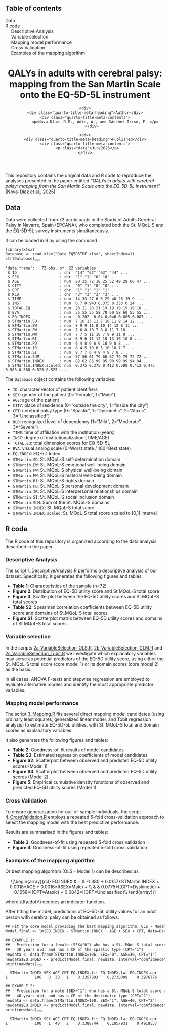 <!DOCTYPE html>
<html xmlns="http://www.w3.org/1999/xhtml" lang="en" xml:lang="en"><head>

<meta charset="utf-8">
<meta name="generator" content="quarto-1.3.450">

<meta name="viewport" content="width=device-width, initial-scale=1.0, user-scalable=yes">

<meta name="author" content="Nova-Díaz, D.M., Adin, A., and Sánchez-Iriso, E.">

<title>QALYs in adults with cerebral palsy: mapping from the San Martin Scale onto the EQ-5D-5L instrument</title>
<style>
code{white-space: pre-wrap;}
span.smallcaps{font-variant: small-caps;}
div.columns{display: flex; gap: min(4vw, 1.5em);}
div.column{flex: auto; overflow-x: auto;}
div.hanging-indent{margin-left: 1.5em; text-indent: -1.5em;}
ul.task-list{list-style: none;}
ul.task-list li input[type="checkbox"] {
  width: 0.8em;
  margin: 0 0.8em 0.2em -1em; /* quarto-specific, see https://github.com/quarto-dev/quarto-cli/issues/4556 */ 
  vertical-align: middle;
}
/* CSS for syntax highlighting */
pre > code.sourceCode { white-space: pre; position: relative; }
pre > code.sourceCode > span { display: inline-block; line-height: 1.25; }
pre > code.sourceCode > span:empty { height: 1.2em; }
.sourceCode { overflow: visible; }
code.sourceCode > span { color: inherit; text-decoration: inherit; }
div.sourceCode { margin: 1em 0; }
pre.sourceCode { margin: 0; }
@media screen {
div.sourceCode { overflow: auto; }
}
@media print {
pre > code.sourceCode { white-space: pre-wrap; }
pre > code.sourceCode > span { text-indent: -5em; padding-left: 5em; }
}
pre.numberSource code
  { counter-reset: source-line 0; }
pre.numberSource code > span
  { position: relative; left: -4em; counter-increment: source-line; }
pre.numberSource code > span > a:first-child::before
  { content: counter(source-line);
    position: relative; left: -1em; text-align: right; vertical-align: baseline;
    border: none; display: inline-block;
    -webkit-touch-callout: none; -webkit-user-select: none;
    -khtml-user-select: none; -moz-user-select: none;
    -ms-user-select: none; user-select: none;
    padding: 0 4px; width: 4em;
  }
pre.numberSource { margin-left: 3em;  padding-left: 4px; }
div.sourceCode
  {   }
@media screen {
pre > code.sourceCode > span > a:first-child::before { text-decoration: underline; }
}
</style>


<script src="README_files/libs/clipboard/clipboard.min.js"></script>
<script src="README_files/libs/quarto-html/quarto.js"></script>
<script src="README_files/libs/quarto-html/popper.min.js"></script>
<script src="README_files/libs/quarto-html/tippy.umd.min.js"></script>
<script src="README_files/libs/quarto-html/anchor.min.js"></script>
<link href="README_files/libs/quarto-html/tippy.css" rel="stylesheet">
<link href="README_files/libs/quarto-html/quarto-syntax-highlighting.css" rel="stylesheet" id="quarto-text-highlighting-styles">
<script src="README_files/libs/bootstrap/bootstrap.min.js"></script>
<link href="README_files/libs/bootstrap/bootstrap-icons.css" rel="stylesheet">
<link href="README_files/libs/bootstrap/bootstrap.min.css" rel="stylesheet" id="quarto-bootstrap" data-mode="light">

  <script src="https://polyfill.io/v3/polyfill.min.js?features=es6"></script>
  <script src="https://cdn.jsdelivr.net/npm/mathjax@3/es5/tex-chtml-full.js" type="text/javascript"></script>

</head>

<body>

<div id="quarto-content" class="page-columns page-rows-contents page-layout-article">
<div id="quarto-margin-sidebar" class="sidebar margin-sidebar">
  <nav id="TOC" role="doc-toc" class="toc-active">
    <h2 id="toc-title">Table of contents</h2>
   
  <ul>
  <li><a href="#data" id="toc-data" class="nav-link active" data-scroll-target="#data">Data</a></li>
  <li><a href="#r-code" id="toc-r-code" class="nav-link" data-scroll-target="#r-code">R code</a>
  <ul class="collapse">
  <li><a href="#descriptive-analysis" id="toc-descriptive-analysis" class="nav-link" data-scroll-target="#descriptive-analysis">Descriptive Analysis</a></li>
  <li><a href="#variable-selection" id="toc-variable-selection" class="nav-link" data-scroll-target="#variable-selection">Variable selection</a></li>
  <li><a href="#mapping-model-performance" id="toc-mapping-model-performance" class="nav-link" data-scroll-target="#mapping-model-performance">Mapping model performance</a></li>
  <li><a href="#cross-validation" id="toc-cross-validation" class="nav-link" data-scroll-target="#cross-validation">Cross Validation</a></li>
  <li><a href="#examples-of-the-mapping-algorithm" id="toc-examples-of-the-mapping-algorithm" class="nav-link" data-scroll-target="#examples-of-the-mapping-algorithm">Examples of the mapping algorithm</a></li>
  </ul></li>
  </ul>
</nav>
</div>
<main class="content" id="quarto-document-content">

<header id="title-block-header" class="quarto-title-block default">
<div class="quarto-title">
<h1 class="title">QALYs in adults with cerebral palsy: mapping from the San Martin Scale onto the EQ-5D-5L instrument</h1>
</div>



<div class="quarto-title-meta">

    <div>
    <div class="quarto-title-meta-heading">Author</div>
    <div class="quarto-title-meta-contents">
             <p>Nova-Díaz, D.M., Adin, A., and Sánchez-Iriso, E. </p>
          </div>
  </div>
    
    <div>
    <div class="quarto-title-meta-heading">Published</div>
    <div class="quarto-title-meta-contents">
      <p class="date">Jun/2025</p>
    </div>
  </div>
  
    
  </div>
  

</header>

<p>This repository contains the original data and R code to reproduce the analyses presented in the paper entitled <em>“QALYs in adults with cerebral palsy: mapping from the San Martin Scale onto the EQ-5D-5L instrument”</em> (Nova-Díaz et al., 2025).</p>
<section id="data" class="level2">
<h2 class="anchored" data-anchor-id="data">Data</h2>
<p>Data were collected from 72 participants in the Study of Adults Cerebral Palsy in Navarre, Spain (EPCANA), who completed both the St.&nbsp;MQoL-S and the EQ-5D-5L survey instruments simultaneously.</p>
<p>It can be loaded in R by using the command</p>
<div class="cell">
<div class="sourceCode cell-code" id="cb1"><pre class="sourceCode r code-with-copy"><code class="sourceCode r"><span id="cb1-1"><a href="#cb1-1" aria-hidden="true" tabindex="-1"></a><span class="fu">library</span>(xlsx)</span>
<span id="cb1-2"><a href="#cb1-2" aria-hidden="true" tabindex="-1"></a></span>
<span id="cb1-3"><a href="#cb1-3" aria-hidden="true" tabindex="-1"></a>Database <span class="ot">&lt;-</span> <span class="fu">read.xlsx</span>(<span class="st">"Data_EQ5DSTMF.xlsx"</span>, <span class="at">sheetIndex=</span><span class="dv">1</span>)</span>
<span id="cb1-4"><a href="#cb1-4" aria-hidden="true" tabindex="-1"></a><span class="fu">str</span>(Database)</span></code><button title="Copy to Clipboard" class="code-copy-button"><i class="bi"></i></button></pre></div>
<div class="cell-output cell-output-stdout">
<pre><code>'data.frame':   72 obs. of  22 variables:
 $ ID                   : chr  "14" "62" "63" "44" ...
 $ SEX                  : chr  "1" "1" "0" "0" ...
 $ AGE                  : num  20 35 72 18 25 52 49 29 60 47 ...
 $ CITY                 : chr  "0" "1" "0" "0" ...
 $ CPT                  : chr  "1" "1" "1" "1" ...
 $ RLD                  : chr  "3" "3" "3" "3" ...
 $ TIME                 : num  14 33 27 6 6 29 40 26 19 9 ...
 $ INST                 : num  0.7 0.943 0.375 0.333 0.24 ...
 $ TOTAL.EQ             : num  23 21 20 21 19 19 19 19 19 18 ...
 $ EVA                  : num  55 55 55 58 70 60 58 60 55 55 ...
 $ EQ.INDEX             : num  -0.202 -0.04 0.046 0.085 0.087 ...
 $ STMartin.SD          : num  7 10 13 11 7 10 11 9 14 12 ...
 $ STMartin.EW          : num  8 9 9 11 8 10 14 12 8 11 ...
 $ STMartin.PW          : num  7 6 8 10 7 8 8 11 7 10 ...
 $ STMartin.MW          : num  7 7 5 11 10 7 9 9 11 8 ...
 $ STMartin.RI          : num  6 9 6 11 12 10 13 10 10 8 ...
 $ STMartin.PD          : num  6 4 8 9 6 9 10 9 8 8 ...
 $ STMartin.IR          : num  8 4 5 10 6 5 10 10 7 7 ...
 $ STMartin.SI          : num  8 7 7 6 4 8 4 9 7 8 ...
 $ STMartin.SUM         : num  57 56 61 79 60 67 79 79 72 72 ...
 $ STMartin.INDEX       : num  82 82 85 99 85 90 99 99 94 94 ...
 $ STMartin.INDEX.scaled: num  0.375 0.375 0.412 0.588 0.412 0.475 0.588 0.588 0.525 0.525 ...</code></pre>
</div>
</div>
<p>The <code>Database</code> object contains the following variables:</p>
<ul>
<li><code>ID</code>: character vector of patient identifiers</li>
<li><code>SEX</code>: gender of the patient (0=“Female”, 1=“Male”)</li>
<li><code>AGE</code>: age of the patient</li>
<li><code>CITY</code>: place of residence (0=“outside the city”, 1=“inside the city”)</li>
<li><code>CPT</code>: cerebral palsy type (0=“Spastic”, 1=“Dyskinetic”, 2=“Ataxic”, 3=“Unclassified”)</li>
<li><code>RLD</code>: recognized level of dependency (1=“Mild”, 2=“Moderate”, 3=“Severe”)</li>
<li><code>TIME</code>: time of affiliation with the institution (years)</li>
<li><code>INST</code>: degree of institutionalization (TIME/AGE)</li>
<li><code>TOTAL.EQ</code>: total dimension scores for EQ-5D-5L</li>
<li><code>EVA</code>: visual analog scale (0=Worst state / 100=Best state)</li>
<li><code>EQ.INDEX</code>: EQ-5D Index</li>
<li><code>STMartin.SD</code>: St.&nbsp;MQoL-S self-determination domain</li>
<li><code>STMartin.EW</code>: St.&nbsp;MQoL-S emotional well-being domain</li>
<li><code>STMartin.PW</code>: St.&nbsp;MQoL-S physical well-being domain</li>
<li><code>STMartin.MW</code>: St.&nbsp;MQoL-S material well-being domain</li>
<li><code>STMartin.RI</code>: St.&nbsp;MQoL-S rights domain</li>
<li><code>STMartin.PD</code>: St.&nbsp;MQoL-S personal development domain</li>
<li><code>STMartin.IR</code>: St.&nbsp;MQoL-S interpersonal relationships domain</li>
<li><code>STMartin.SI</code>: St.&nbsp;MQoL-S social inclusion domain</li>
<li><code>STMartin.SUM</code>: Sum of the St.&nbsp;MQoL-S domains</li>
<li><code>STMartin.INDEX</code>: St.&nbsp;MQoL-S total score</li>
<li><code>STMartin.INDEX.scaled</code>: St.&nbsp;MQoL-S total score scaled to [0,1] interval</li>
</ul>
</section>
<section id="r-code" class="level2">
<h2 class="anchored" data-anchor-id="r-code">R code</h2>
<p>The R code of this repository is organized according to the data analysis described in the paper.</p>
<section id="descriptive-analysis" class="level3">
<h3 class="anchored" data-anchor-id="descriptive-analysis">Descriptive Analysis</h3>
<p>The script <a href="./1_DescriptiveAnalysis.R" target="_blank">1_DescriptiveAnalysis.R</a> performs a descriptive analysis of our dataset. Specifically, it generates the following figures and tables:</p>
<ul>
<li><strong>Table 1</strong>: Characteristics of the sample (n=72)</li>
<li><strong>Figure 2</strong>: Distribution of EQ-5D utility score and St.MQoL-S total score</li>
<li><strong>Figure 3</strong>: Scatterplot between the EQ-5D utility scores and St.MQoL-S total scores</li>
<li><strong>Table S2</strong>: Spearman correlation coefficients between EQ-5D utility score and domains of St.MQoL-S total scores</li>
<li><strong>Figure S1</strong>: Scatterplot matrix between EQ-5D utility scores and domains of St.MQoL-S total scores</li>
</ul>
</section>
<section id="variable-selection" class="level3">
<h3 class="anchored" data-anchor-id="variable-selection">Variable selection</h3>
<p>In the scripts <a href="./2a_VariableSelection_OLS.R" target="_blank">2a_VariableSelection_OLS.R</a>, <a href="./2b_VariableSelection_GLM.R" target="_blank">2b_VariableSelection_GLM.R</a> and <a href="./2c_VariableSelection_Tobit.R" target="_blank">2c_VariableSelection_Tobit.R</a> we investigate which explanatory variables may serve as potential predictors of the EQ-5D utility score, using either the St.&nbsp;MQoL-S total score (core model 1) or its domain scores (core model 2) as the basis.</p>
<p>In all cases, ANOVA F-tests and stepwise regression are employed to evaluate alternative models and identify the most appropriate predictor variables.</p>
</section>
<section id="mapping-model-performance" class="level3">
<h3 class="anchored" data-anchor-id="mapping-model-performance">Mapping model performance</h3>
<p>The script <a href="./3_Mapping.R" target="_blank">3_Mapping.R</a> fits several direct mapping model candidates (using ordinary least squares, generalized linear model, and Tobit regression analysis) to estimate EQ-5D-5L utilities, with St.&nbsp;MQoL-S total and domain scores as explanatory variables.</p>
<p>It also generates the following figures and tables:</p>
<ul>
<li><strong>Table 2</strong>: Goodness-of-fit results of model candidates</li>
<li><strong>Table S3</strong>: Estimated regression coefficients of model candidates</li>
<li><strong>Figure S2</strong>: Scatterplot between observed and predicted EQ-5D utility scores (Model 1)</li>
<li><strong>Figure S3</strong>: Scatterplot between observed and predicted EQ-5D utility scores (Model 2)</li>
<li><strong>Figure 5</strong>: Empirical cumulative density functions of observed and predicted EQ-5D utility scores (Model 1)</li>
</ul>
</section>
<section id="cross-validation" class="level3">
<h3 class="anchored" data-anchor-id="cross-validation">Cross Validation</h3>
<p>To ensure generalization for out-of-sample individuals, the script <a href="./4_CrossValidation.R" target="_blank">4_CrossValidation.R</a> employs a repeated 5-fold cross-validation approach to select the mapping model with the best predictive performance.</p>
<p>Results are summarised in the figures and tables:</p>
<ul>
<li><strong>Table 3</strong>: Goodness-of-fit using repeated 5-fold cross validation</li>
<li><strong>Figure 4</strong>: Goodness-of-fit using repeated 5-fold cross validation</li>
</ul>
</section>
<section id="examples-of-the-mapping-algorithm" class="level3">
<h3 class="anchored" data-anchor-id="examples-of-the-mapping-algorithm">Examples of the mapping algorithm</h3>
<p>Or best mapping algorithm (OLS - Model 1) can be described as</p>
<span class="math display">\[\begin{array}{rcl}
EQ.INDEX &amp; = &amp; -1.380 + 0.0157*STMartin.INDEX + 0.0018*AGE + 0.0016*I(SEX=Male) +  \\
         &amp;   &amp; 0.0775*I(CPT=Dyskinetic) + 0.1658*I(CPT=Ataxic) + 0.0842*I(CPT=Unclassified)\\
\end{array}\]</span>
<p>where <span class="math inline">\(I(\cdot)\)</span> denotes an indicator function.</p>
<p>After fitting the model, predictions of EQ-5D-5L utility values for an adult person with cerebral palsy can be obtained as follows:</p>
<div class="cell">
<div class="sourceCode cell-code" id="cb3"><pre class="sourceCode r code-with-copy"><code class="sourceCode r"><span id="cb3-1"><a href="#cb3-1" aria-hidden="true" tabindex="-1"></a><span class="do">## Fit the core model providing the best mapping algorithm: OLS - Model 1 ##</span></span>
<span id="cb3-2"><a href="#cb3-2" aria-hidden="true" tabindex="-1"></a>Model.final <span class="ot">&lt;-</span> <span class="fu">lm</span>(EQ.INDEX <span class="sc">~</span> STMartin.INDEX <span class="sc">+</span> AGE <span class="sc">+</span> SEX <span class="sc">+</span> CPT, <span class="at">data=</span>Database)</span></code><button title="Copy to Clipboard" class="code-copy-button"><i class="bi"></i></button></pre></div>
</div>
<div class="cell">
<div class="sourceCode cell-code" id="cb4"><pre class="sourceCode r code-with-copy"><code class="sourceCode r"><span id="cb4-1"><a href="#cb4-1" aria-hidden="true" tabindex="-1"></a><span class="do">## EXAMPLE 1:</span></span>
<span id="cb4-2"><a href="#cb4-2" aria-hidden="true" tabindex="-1"></a><span class="do">## - Prediction for a female (SEX="0") who has a St. MQoL-S total score of 106,</span></span>
<span id="cb4-3"><a href="#cb4-3" aria-hidden="true" tabindex="-1"></a><span class="do">##   30 years old, and has a CP of the spastic type (CPT="1")</span></span>
<span id="cb4-4"><a href="#cb4-4" aria-hidden="true" tabindex="-1"></a>newdata <span class="ot">&lt;-</span> <span class="fu">data.frame</span>(<span class="at">STMartin.INDEX=</span><span class="dv">106</span>, <span class="at">SEX=</span><span class="st">"0"</span>, <span class="at">AGE=</span><span class="dv">30</span>, <span class="at">CPT=</span><span class="st">"1"</span>)</span>
<span id="cb4-5"><a href="#cb4-5" aria-hidden="true" tabindex="-1"></a>newdata<span class="sc">$</span>EQ.INDEX <span class="ot">&lt;-</span> <span class="fu">predict</span>(Model.final, newdata, <span class="at">interval=</span><span class="st">"confidence"</span>)</span>
<span id="cb4-6"><a href="#cb4-6" aria-hidden="true" tabindex="-1"></a></span>
<span id="cb4-7"><a href="#cb4-7" aria-hidden="true" tabindex="-1"></a><span class="fu">print</span>(newdata)</span></code><button title="Copy to Clipboard" class="code-copy-button"><i class="bi"></i></button></pre></div>
<div class="cell-output cell-output-stdout">
<pre><code>  STMartin.INDEX SEX AGE CPT EQ.INDEX.fit EQ.INDEX.lwr EQ.INDEX.upr
1            106   0  30   1    0.3357393    0.2738009    0.3976776</code></pre>
</div>
</div>
<div class="cell">
<div class="sourceCode cell-code" id="cb6"><pre class="sourceCode r code-with-copy"><code class="sourceCode r"><span id="cb6-1"><a href="#cb6-1" aria-hidden="true" tabindex="-1"></a><span class="do">## EXAMPLE 2:</span></span>
<span id="cb6-2"><a href="#cb6-2" aria-hidden="true" tabindex="-1"></a><span class="do">## - Prediction for a male (SEX="1") who has a St. MQoL-S total score of 100,</span></span>
<span id="cb6-3"><a href="#cb6-3" aria-hidden="true" tabindex="-1"></a><span class="do">##   40 years old, and has a CP of the dyskinetic type (CPT="2")</span></span>
<span id="cb6-4"><a href="#cb6-4" aria-hidden="true" tabindex="-1"></a>newdata <span class="ot">&lt;-</span> <span class="fu">data.frame</span>(<span class="at">STMartin.INDEX=</span><span class="dv">100</span>, <span class="at">SEX=</span><span class="st">"1"</span>, <span class="at">AGE=</span><span class="dv">40</span>, <span class="at">CPT=</span><span class="st">"2"</span>)</span>
<span id="cb6-5"><a href="#cb6-5" aria-hidden="true" tabindex="-1"></a>newdata<span class="sc">$</span>EQ.INDEX <span class="ot">&lt;-</span> <span class="fu">predict</span>(Model.final, newdata, <span class="at">interval=</span><span class="st">"confidence"</span>)</span>
<span id="cb6-6"><a href="#cb6-6" aria-hidden="true" tabindex="-1"></a></span>
<span id="cb6-7"><a href="#cb6-7" aria-hidden="true" tabindex="-1"></a><span class="fu">print</span>(newdata)</span></code><button title="Copy to Clipboard" class="code-copy-button"><i class="bi"></i></button></pre></div>
<div class="cell-output cell-output-stdout">
<pre><code>  STMartin.INDEX SEX AGE CPT EQ.INDEX.fit EQ.INDEX.lwr EQ.INDEX.upr
1            100   1  40   2    0.3388744    0.1857931    0.4919557</code></pre>
</div>
</div>
</section>
</section>

</main>
<!-- /main column -->
<script id="quarto-html-after-body" type="application/javascript">
window.document.addEventListener("DOMContentLoaded", function (event) {
  const toggleBodyColorMode = (bsSheetEl) => {
    const mode = bsSheetEl.getAttribute("data-mode");
    const bodyEl = window.document.querySelector("body");
    if (mode === "dark") {
      bodyEl.classList.add("quarto-dark");
      bodyEl.classList.remove("quarto-light");
    } else {
      bodyEl.classList.add("quarto-light");
      bodyEl.classList.remove("quarto-dark");
    }
  }
  const toggleBodyColorPrimary = () => {
    const bsSheetEl = window.document.querySelector("link#quarto-bootstrap");
    if (bsSheetEl) {
      toggleBodyColorMode(bsSheetEl);
    }
  }
  toggleBodyColorPrimary();  
  const icon = "";
  const anchorJS = new window.AnchorJS();
  anchorJS.options = {
    placement: 'right',
    icon: icon
  };
  anchorJS.add('.anchored');
  const isCodeAnnotation = (el) => {
    for (const clz of el.classList) {
      if (clz.startsWith('code-annotation-')) {                     
        return true;
      }
    }
    return false;
  }
  const clipboard = new window.ClipboardJS('.code-copy-button', {
    text: function(trigger) {
      const codeEl = trigger.previousElementSibling.cloneNode(true);
      for (const childEl of codeEl.children) {
        if (isCodeAnnotation(childEl)) {
          childEl.remove();
        }
      }
      return codeEl.innerText;
    }
  });
  clipboard.on('success', function(e) {
    // button target
    const button = e.trigger;
    // don't keep focus
    button.blur();
    // flash "checked"
    button.classList.add('code-copy-button-checked');
    var currentTitle = button.getAttribute("title");
    button.setAttribute("title", "Copied!");
    let tooltip;
    if (window.bootstrap) {
      button.setAttribute("data-bs-toggle", "tooltip");
      button.setAttribute("data-bs-placement", "left");
      button.setAttribute("data-bs-title", "Copied!");
      tooltip = new bootstrap.Tooltip(button, 
        { trigger: "manual", 
          customClass: "code-copy-button-tooltip",
          offset: [0, -8]});
      tooltip.show();    
    }
    setTimeout(function() {
      if (tooltip) {
        tooltip.hide();
        button.removeAttribute("data-bs-title");
        button.removeAttribute("data-bs-toggle");
        button.removeAttribute("data-bs-placement");
      }
      button.setAttribute("title", currentTitle);
      button.classList.remove('code-copy-button-checked');
    }, 1000);
    // clear code selection
    e.clearSelection();
  });
  function tippyHover(el, contentFn) {
    const config = {
      allowHTML: true,
      content: contentFn,
      maxWidth: 500,
      delay: 100,
      arrow: false,
      appendTo: function(el) {
          return el.parentElement;
      },
      interactive: true,
      interactiveBorder: 10,
      theme: 'quarto',
      placement: 'bottom-start'
    };
    window.tippy(el, config); 
  }
  const noterefs = window.document.querySelectorAll('a[role="doc-noteref"]');
  for (var i=0; i<noterefs.length; i++) {
    const ref = noterefs[i];
    tippyHover(ref, function() {
      // use id or data attribute instead here
      let href = ref.getAttribute('data-footnote-href') || ref.getAttribute('href');
      try { href = new URL(href).hash; } catch {}
      const id = href.replace(/^#\/?/, "");
      const note = window.document.getElementById(id);
      return note.innerHTML;
    });
  }
      let selectedAnnoteEl;
      const selectorForAnnotation = ( cell, annotation) => {
        let cellAttr = 'data-code-cell="' + cell + '"';
        let lineAttr = 'data-code-annotation="' +  annotation + '"';
        const selector = 'span[' + cellAttr + '][' + lineAttr + ']';
        return selector;
      }
      const selectCodeLines = (annoteEl) => {
        const doc = window.document;
        const targetCell = annoteEl.getAttribute("data-target-cell");
        const targetAnnotation = annoteEl.getAttribute("data-target-annotation");
        const annoteSpan = window.document.querySelector(selectorForAnnotation(targetCell, targetAnnotation));
        const lines = annoteSpan.getAttribute("data-code-lines").split(",");
        const lineIds = lines.map((line) => {
          return targetCell + "-" + line;
        })
        let top = null;
        let height = null;
        let parent = null;
        if (lineIds.length > 0) {
            //compute the position of the single el (top and bottom and make a div)
            const el = window.document.getElementById(lineIds[0]);
            top = el.offsetTop;
            height = el.offsetHeight;
            parent = el.parentElement.parentElement;
          if (lineIds.length > 1) {
            const lastEl = window.document.getElementById(lineIds[lineIds.length - 1]);
            const bottom = lastEl.offsetTop + lastEl.offsetHeight;
            height = bottom - top;
          }
          if (top !== null && height !== null && parent !== null) {
            // cook up a div (if necessary) and position it 
            let div = window.document.getElementById("code-annotation-line-highlight");
            if (div === null) {
              div = window.document.createElement("div");
              div.setAttribute("id", "code-annotation-line-highlight");
              div.style.position = 'absolute';
              parent.appendChild(div);
            }
            div.style.top = top - 2 + "px";
            div.style.height = height + 4 + "px";
            let gutterDiv = window.document.getElementById("code-annotation-line-highlight-gutter");
            if (gutterDiv === null) {
              gutterDiv = window.document.createElement("div");
              gutterDiv.setAttribute("id", "code-annotation-line-highlight-gutter");
              gutterDiv.style.position = 'absolute';
              const codeCell = window.document.getElementById(targetCell);
              const gutter = codeCell.querySelector('.code-annotation-gutter');
              gutter.appendChild(gutterDiv);
            }
            gutterDiv.style.top = top - 2 + "px";
            gutterDiv.style.height = height + 4 + "px";
          }
          selectedAnnoteEl = annoteEl;
        }
      };
      const unselectCodeLines = () => {
        const elementsIds = ["code-annotation-line-highlight", "code-annotation-line-highlight-gutter"];
        elementsIds.forEach((elId) => {
          const div = window.document.getElementById(elId);
          if (div) {
            div.remove();
          }
        });
        selectedAnnoteEl = undefined;
      };
      // Attach click handler to the DT
      const annoteDls = window.document.querySelectorAll('dt[data-target-cell]');
      for (const annoteDlNode of annoteDls) {
        annoteDlNode.addEventListener('click', (event) => {
          const clickedEl = event.target;
          if (clickedEl !== selectedAnnoteEl) {
            unselectCodeLines();
            const activeEl = window.document.querySelector('dt[data-target-cell].code-annotation-active');
            if (activeEl) {
              activeEl.classList.remove('code-annotation-active');
            }
            selectCodeLines(clickedEl);
            clickedEl.classList.add('code-annotation-active');
          } else {
            // Unselect the line
            unselectCodeLines();
            clickedEl.classList.remove('code-annotation-active');
          }
        });
      }
  const findCites = (el) => {
    const parentEl = el.parentElement;
    if (parentEl) {
      const cites = parentEl.dataset.cites;
      if (cites) {
        return {
          el,
          cites: cites.split(' ')
        };
      } else {
        return findCites(el.parentElement)
      }
    } else {
      return undefined;
    }
  };
  var bibliorefs = window.document.querySelectorAll('a[role="doc-biblioref"]');
  for (var i=0; i<bibliorefs.length; i++) {
    const ref = bibliorefs[i];
    const citeInfo = findCites(ref);
    if (citeInfo) {
      tippyHover(citeInfo.el, function() {
        var popup = window.document.createElement('div');
        citeInfo.cites.forEach(function(cite) {
          var citeDiv = window.document.createElement('div');
          citeDiv.classList.add('hanging-indent');
          citeDiv.classList.add('csl-entry');
          var biblioDiv = window.document.getElementById('ref-' + cite);
          if (biblioDiv) {
            citeDiv.innerHTML = biblioDiv.innerHTML;
          }
          popup.appendChild(citeDiv);
        });
        return popup.innerHTML;
      });
    }
  }
});
</script>
</div> <!-- /content -->



</body></html>
